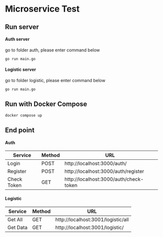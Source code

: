 # Microservice Test

## Run server

#### Auth server
go to folder auth, please enter command below
```
go run main.go
```

#### Logistic server
go to folder logistic, please enter command below
```
go run main.go
```

## Run with Docker Compose
```
docker compose up
```

## End point
#### Auth

| Service                   | Method | URL                                    |
| ------------------------- | ------ | -------------------------------------- |
| Login                     | POST   | http://localhost:3000/auth/            |
| Register                  | POST   | http://localhost:3000/auth/register    |
| Check Token               | GET    | http://localhost:3000/auth/check-token |

#### Logistic

| Service                   | Method | URL                                    |
| ------------------------- | ------ | -------------------------------------- |
| Get All                   | GET    | http://localhost:3001/logistic/all    |
| Get Data                  | GET    | http://localhost:3001/logistic/         |
